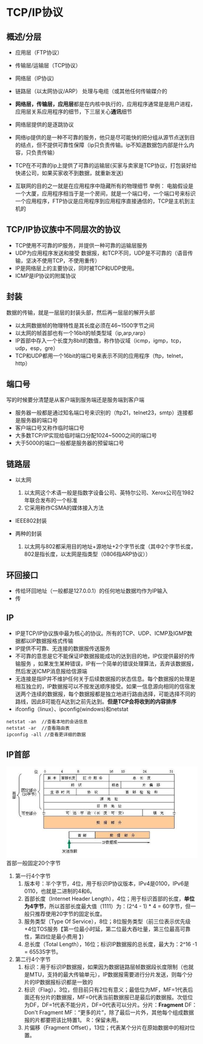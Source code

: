 # TCP/IP协议

## 概述/分层
* 应用层（FTP协议）

* 传输层/运输层（TCP协议）

* 网络层（IP协议)

* 链路层（以太网协议/ARP）
处理与电缆（或其他任何传输媒介的

* **网络层，传输层，应用层**都是在内核中执行的，应用程序通常是是用户进程，应用层关系应用程序的细节，下三层关心**通讯**细节
* 网络层提供的是逐跳协议
* 网络ip提供的是一种不可靠的服务，他只是尽可能快的把分组从源节点送到目的结点，但不提供可靠性保障（ip只负责传输。ip不知道数据包内部是什么内容，只负责传输）
* TCP在不可靠的ip上提供了可靠的运输层(买家与卖家是TCP协议，打包装好给快递公司，如果买家收不到数据，就重新发送)
* 互联网的目的之一就是在应用程序中隐藏所有的物理细节
举例：
电脑假设是一个大厦，应用程序相当于是一个房间，就是一个端口号，一个端口号来标识一个应用程序，FTP协议是应用程序到应用程序直接通信的，TCP是主机到主机的 

## TCP/IP协议族中不同层次的协议
* TCP使用不可靠的IP服务，并提供一种可靠的运输层服务
* UDP为应用程序发送和接受 数据报，和TCP不同，UDP是不可靠的（语音传输，坚决不使用TCP，不使用重传）
* IP是网络层上的主要协议，同时被TCP和UDP使用。
* ICMP是IP协议的附属协议

## 封装
数据的传输，就是一层层的封装头部，然后再一层层的解开头部
* 以太网数据帧的物理特性是其长度必须在46~1500字节之间
* 以太网的帧首部也有一个16bit的帧类型域（ip,arp,rarp）
* IP首部中存入一个长度为8bit的数值，称作协议域（icmp，igmp，tcp，udp，esp，gre）
* TCP和UDP都用一个16bit的端口号来表示不同的应用程序（ftp，telnet，http）

## 端口号
写的时候要分清楚是从客户端到服务端还是服务端到客户端 
* 服务器一般都是通过知名端口号来识别的（ftp21，telnet23，smtp）连接都是服务器的端口号
* 客户端口号又称作临时端口号
* 大多数TCP/IP实现给临时端口分配1024~5000之间的端口号
* 大于5000的端口一般都是服务器的预留端口号

## 链路层
* 以太网
    1. 以太网这个术语一般是指数字设备公司、英特尔公司、Xerox公司在1982年联合发布的一个标准
    2. 它采用称作CSMA的媒体接入方法
* IEEE802封装

* 两种的封装
    1. 以太网与802都采用目的地址+源地址+2个字节长度（其中2个字节长度，802是指长度，以太网是指类型（0806指ARP协议））

## 环回接口
* 传给环回地址（一般都是127.0.0.1）的任何地址数据均作为IP输入
* 传

## IP
* IP是TCP/IP协议族中最为核心的协议。所有的TCP、UDP、ICMP及IGMP数据都以IP数据报格式传输
* IP提供不可靠、无连接的数据报传送服务
* 不可靠的意思是它不能保证IP数据报能成功的达到目的地，IP仅提供最好的传输服务 ，如果发生某种错误，IP有一个简单的错误处理算法，丢弃该数据报，然后发送ICMP消息报给信源端
* 无连接是指IP并不维护任何关于后续数据报的状态信息。每个数据报的处理是相互独立的，IP数据报可以不按发送顺序接受。如果一信息源向相同的信宿发送两个连续的数据报，每个数据报都是独立地进行路由选择，可能选择不同的路线，因此B可能在A达到之前先达到。**但是TCP会将收到的内容排序**
* ifconfig（linux）、ipconfig(windows)和netstat
```
netstat -an  //查看本地的会话信息 
netstat -ar  //查看路由表
ipconfig -all //查看更详细的数据
```
## IP首部
![](..\91_图片库\1571327177(1).jpg)
首部一般固定20个字节
1. 第一行4个字节
    1. 版本号：半个字节，4位，用于标识IP协议版本，IPv4是0100，IPv6是0110，也就是二进制的4和6。
    2. 首部长度（Internet Header Length），4位；用于标识首部的长度，**单位为4字节**，所以首部长度最大值（1111）为：(2^4 - 1) * 4 = 60字节，但一般只推荐使用20字节的固定长度。
    3. 服务类型（Type Of Service），8位；8位服务类型（前三位表示优先级+4位TOS服务【第一位最小时延，第二位最大吞吐量，第三位最高可靠性，第四位是最小费用  】）
    4. 总长度（Total Length），16位；标识IP数据报的总长度，最大为：2^16 -1 = 65535字节。
2. 第二行4个字节
    1. 标识：用于标识IP数据报，如果因为数据链路层帧数据段长度限制（也就是MTU，支持的最大传输单元），IP数据报需要进行分片发送，则每个分片的IP数据报标识都是一致的
    2. 标识（Flag），3位，但目前只有2位有意义；最低位为MF，MF=1代表后面还有分片的数据报，MF=0代表当前数据报已是最后的数据报。次低位为DF，DF=1代表不能分片，DF=0代表可以分片。分片：**Fragment**
    DF：Don't Fragment
    MF：“更多的片”，除了最后一片外，其他每个组成数据报的片都要把该比特置1。
    R：保留未用。
    3. 片偏移（Fragment Offset），13位；代表某个分片在原始数据中的相对位置。